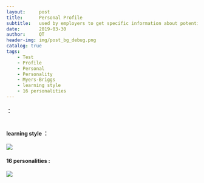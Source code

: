 ```yaml
---
layout:     post
title:      Personal Profile
subtitle:   used by employers to get specific information about potential employees.
date:       2019-03-30
author:     QT
header-img: img/post_bg_debug.png
catalog: true
tags:
    - Test
    - Profile
    - Personal
    - Personality
    - Myers-Briggs
    - learning style
    - 16 personalities
---
```


####  ：

![]()

#### learning style ：

![](https://github.com/QianyuTeng/QianyuTeng.github.io/blob/master/img/1553928866155.jpg)

#### 16 personalities :

![](https://github.com/QianyuTeng/QianyuTeng.github.io/blob/master/img/1554005514060.jpg)
